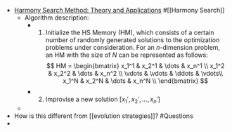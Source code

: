 - [Harmony Search Method: Theory and Applications](https://www.hindawi.com/journals/cin/2015/258491/) #[[Harmony Search]]
	- Algorithm description:
		- 1. Initialize the HS Memory (HM), which consists of a certain number of randomly generated solutions to the optimization problems under consideration. For an $n$-dimension problem, an HM with the size of $N$ can be represented as follows:
		  $$
		  HM = 
		  \begin{bmatrix}
		  x_1^1 & x_2^1 & \dots & x_n^1 \\
		  x_1^2 & x_2^2 & \dots & x_n^2 \\
		  \vdots  & \vdots & \ddots & \vdots\\
		  x_1^N & x_2^N & \dots & x_n^N \\
		  \end{bmatrix}
		  $$
		- 2. Improvise a new solution $[x_1', x_2', \dots, x_n']$
	-
- How is this different from [[evolution strategies]]? #Questions
-